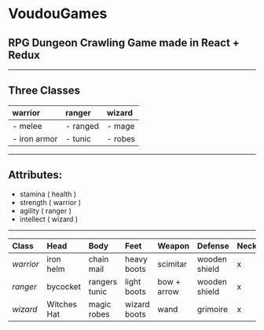 # VoudouGames
## RPG Dungeon Crawling Game made in React + Redux
--------------------------------------------------------

## Three Classes
| warrior |  ranger  | wizard   |
| :------ | :------- | :--------|
| - melee | - ranged | - mage   |
| - iron armor |   - tunic |  - robes |

--------------------------------------------------------

## Attributes:
- stamina ( health )
- strength ( warrior )
- agility ( ranger )
- intellect ( wizard )
--------------------------------------------------------
|Class|Head|Body|Feet|Weapon|Defense|Necklace|Bracelet|Ring|
|:-|:-|:-|:-|:-|:-|:-|:-|:-|
|_warrior_|iron helm|chain mail|heavy boots|scimitar|wooden shield|x|x|x|
|_ranger_|bycocket|rangers tunic|light boots|bow + arrow|wooden shield|x|x|x|
|_wizard_|Witches Hat|magic robes|wizard boots|wand|grimoire|x|x|x|

